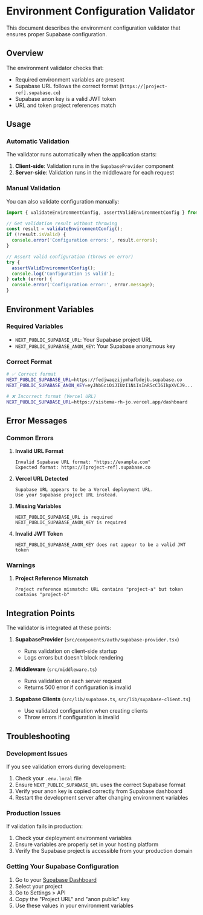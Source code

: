 # Environment Configuration Validator

This document describes the environment configuration validator that ensures proper Supabase configuration.

## Overview

The environment validator checks that:
- Required environment variables are present
- Supabase URL follows the correct format (`https://[project-ref].supabase.co`)
- Supabase anon key is a valid JWT token
- URL and token project references match

## Usage

### Automatic Validation

The validator runs automatically when the application starts:

1. **Client-side**: Validation runs in the `SupabaseProvider` component
2. **Server-side**: Validation runs in the middleware for each request

### Manual Validation

You can also validate configuration manually:

```typescript
import { validateEnvironmentConfig, assertValidEnvironmentConfig } from '@/lib/env-validator';

// Get validation result without throwing
const result = validateEnvironmentConfig();
if (!result.isValid) {
  console.error('Configuration errors:', result.errors);
}

// Assert valid configuration (throws on error)
try {
  assertValidEnvironmentConfig();
  console.log('Configuration is valid');
} catch (error) {
  console.error('Configuration error:', error.message);
}
```

## Environment Variables

### Required Variables

- `NEXT_PUBLIC_SUPABASE_URL`: Your Supabase project URL
- `NEXT_PUBLIC_SUPABASE_ANON_KEY`: Your Supabase anonymous key

### Correct Format

```bash
# ✅ Correct format
NEXT_PUBLIC_SUPABASE_URL=https://fedjwaqzijymhafbdejb.supabase.co
NEXT_PUBLIC_SUPABASE_ANON_KEY=eyJhbGciOiJIUzI1NiIsInR5cCI6IkpXVCJ9...

# ❌ Incorrect format (Vercel URL)
NEXT_PUBLIC_SUPABASE_URL=https://sistema-rh-jo.vercel.app/dashboard
```

## Error Messages

### Common Errors

1. **Invalid URL Format**
   ```
   Invalid Supabase URL format: "https://example.com"
   Expected format: https://[project-ref].supabase.co
   ```

2. **Vercel URL Detected**
   ```
   Supabase URL appears to be a Vercel deployment URL.
   Use your Supabase project URL instead.
   ```

3. **Missing Variables**
   ```
   NEXT_PUBLIC_SUPABASE_URL is required
   NEXT_PUBLIC_SUPABASE_ANON_KEY is required
   ```

4. **Invalid JWT Token**
   ```
   NEXT_PUBLIC_SUPABASE_ANON_KEY does not appear to be a valid JWT token
   ```

### Warnings

1. **Project Reference Mismatch**
   ```
   Project reference mismatch: URL contains "project-a" but token contains "project-b"
   ```

## Integration Points

The validator is integrated at these points:

1. **SupabaseProvider** (`src/components/auth/supabase-provider.tsx`)
   - Runs validation on client-side startup
   - Logs errors but doesn't block rendering

2. **Middleware** (`src/middleware.ts`)
   - Runs validation on each server request
   - Returns 500 error if configuration is invalid

3. **Supabase Clients** (`src/lib/supabase.ts`, `src/lib/supabase-client.ts`)
   - Use validated configuration when creating clients
   - Throw errors if configuration is invalid

## Troubleshooting

### Development Issues

If you see validation errors during development:

1. Check your `.env.local` file
2. Ensure `NEXT_PUBLIC_SUPABASE_URL` uses the correct Supabase format
3. Verify your anon key is copied correctly from Supabase dashboard
4. Restart the development server after changing environment variables

### Production Issues

If validation fails in production:

1. Check your deployment environment variables
2. Ensure variables are properly set in your hosting platform
3. Verify the Supabase project is accessible from your production domain

### Getting Your Supabase Configuration

1. Go to your [Supabase Dashboard](https://supabase.com/dashboard)
2. Select your project
3. Go to Settings > API
4. Copy the "Project URL" and "anon public" key
5. Use these values in your environment variables